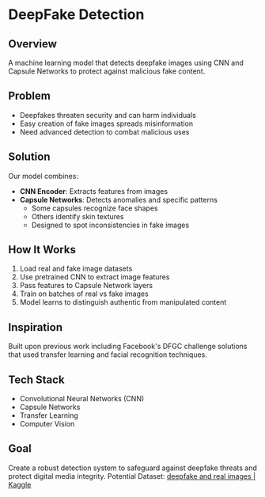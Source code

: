 
# DeepFake Detection

## Overview
A machine learning model that detects deepfake images using CNN and Capsule Networks to protect against malicious fake content.

## Problem
- Deepfakes threaten security and can harm individuals
- Easy creation of fake images spreads misinformation
- Need advanced detection to combat malicious uses

## Solution
Our model combines:
- **CNN Encoder**: Extracts features from images
- **Capsule Networks**: Detects anomalies and specific patterns
  - Some capsules recognize face shapes
  - Others identify skin textures
  - Designed to spot inconsistencies in fake images

## How It Works
1. Load real and fake image datasets
2. Use pretrained CNN to extract image features
3. Pass features to Capsule Network layers
4. Train on batches of real vs fake images
5. Model learns to distinguish authentic from manipulated content

## Inspiration
Built upon previous work including Facebook's DFGC challenge solutions that used transfer learning and facial recognition techniques.

## Tech Stack
- Convolutional Neural Networks (CNN)
- Capsule Networks
- Transfer Learning
- Computer Vision

## Goal
Create a robust detection system to safeguard against deepfake threats and protect digital media integrity.
Potential Dataset: [deepfake and real images | Kaggle](https://www.kaggle.com/datasets/manjilkarki/deepfake-and-real-images)
